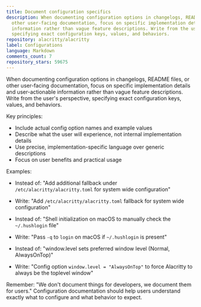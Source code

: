 ```yaml
---
title: Document configuration specifics
description: When documenting configuration options in changelogs, README files, or
  other user-facing documentation, focus on specific implementation details and user-actionable
  information rather than vague feature descriptions. Write from the user's perspective,
  specifying exact configuration keys, values, and behaviors.
repository: alacritty/alacritty
label: Configurations
language: Markdown
comments_count: 7
repository_stars: 59675
---
```


When documenting configuration options in changelogs, README files, or other user-facing documentation, focus on specific implementation details and user-actionable information rather than vague feature descriptions. Write from the user's perspective, specifying exact configuration keys, values, and behaviors.

Key principles:
- Include actual config option names and example values
- Describe what the user will experience, not internal implementation details
- Use precise, implementation-specific language over generic descriptions
- Focus on user benefits and practical usage

Examples:
- Instead of: "Add additional fallback under `/etc/alacritty/alacritty.toml` for system wide configuration"
- Write: "Add `/etc/alacritty/alacritty.toml` fallback for system wide configuration"

- Instead of: "Shell initialization on macOS to manually check the `~/.hushlogin` file"  
- Write: "Pass `-q` to `login` on macOS if `~/.hushlogin` is present"

- Instead of: "window.level sets preferred window level (Normal, AlwaysOnTop)"
- Write: "Config option `window.level = "AlwaysOnTop"` to force Alacritty to always be the toplevel window"

Remember: "We don't document things for developers, we document them for users." Configuration documentation should help users understand exactly what to configure and what behavior to expect.